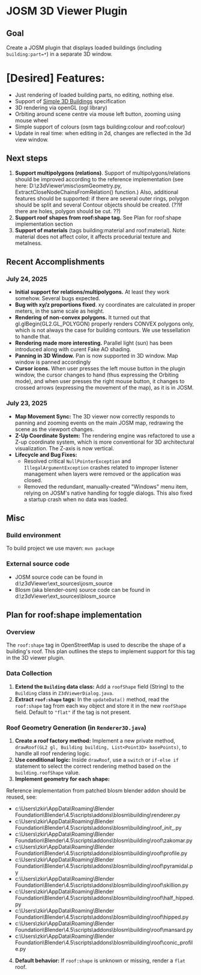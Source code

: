 # JOSM 3D Viewer Plugin

## Goal

Create a JOSM plugin that displays loaded buildings (including `building:part=*`) in a separate 3D window.

# [Desired] Features:
* Just rendering of loaded building parts, no editing, nothing else.
* Support of [Simple 3D Buildings](https://wiki.openstreetmap.org/wiki/Simple_3D_Buildings) specification
* 3D rendering via openGL (ogl library)
* Orbiting around scene centre via mouse left button, zooming using mouse wheel 
* Simple support of colours (osm tags building:colour and roof:colour)
* Update in real time: when editing in 2d, changes are reflected in the 3d view window.



## Next steps
1. **Support multipolygons (relations)**. Support of multipolygons/relations should be improved according to the reference implementation (see  here: D:\z3dViewer\misc\osmGeometry.py, ExtractCloseNodeChainsFromRelation() function.)
Also, additional features should be supported: if there are several outer rings, polygon should be split and several Contour objects should be created.
(??If there are holes, polygon should be cut. ??)
2. **Support roof shapes from roof:shape tag.** See  Plan for roof:shape implementation section   
3. **Support of materials** (tags building:material  and roof:material). Note: material does not affect color, it affects procedurial texture and metalness.


## Recent Accomplishments 

### July 24, 2025
* **Initial support for relations/multipolygons.** At least they work somehow. Several bugs expected.
* **Bug with xy/z proportions fixed**. xy coordinates are calculated in proper meters, in the same scale as height.
* **Rendering of non-convex polygons.**  It turned out that  gl.glBegin(GL2.GL_POLYGON) properly renders CONVEX polygons only, which is not always the case for building contours. We use tessellation to handle that.
* **Rendering made more interesting.**  Parallel light (sun) has been introduced along with curent Fake AO  shading. 
* **Panning in 3D Window.** Pan is now supported in 3D window. Map window is panned accordingly
* **Cursor icons.** When user presses the left mouse button in the plugin window, the cursor changes to hand (thus expressing the Orbiting mode), and when user presses the 
right mouse button, it changes to crossed arrows (expressing the movement of the map), as it is in JOSM.

###  July 23, 2025

*   **Map Movement Sync:** The 3D viewer now correctly responds to panning and zooming events on the main JOSM map, redrawing the scene as the viewport changes.
*   **Z-Up Coordinate System:** The rendering engine was refactored to use a Z-up coordinate system, which is more conventional for 3D architectural visualization. The Z-axis is now vertical.
*   **Lifecycle and Bug Fixes:**
    *   Resolved critical `NullPointerException` and `IllegalArgumentException` crashes related to improper listener management when layers were removed or the application was closed.
    *   Removed the redundant, manually-created "Windows" menu item, relying on JOSM's native handling for toggle dialogs. This also fixed a startup crash when no data was loaded.

 
## Misc 
 ### Build environment
 
 To build project we use maven: `mvn package`
 
 ### External source code

 * JOSM source code can be found in d:\z3dViewer\ext_sources\josm_source
 * Blosm (aka blender-osm) source code can be found in d:\z3dViewer\ext_sources\blosm_source

## Plan for roof:shape implementation

### Overview

The `roof:shape` tag in OpenStreetMap is used to describe the shape of a building's roof. This plan outlines the steps to implement support for this tag in the 3D viewer plugin.


### Data Collection

1.  **Extend the `Building` data class:** Add a `roofShape` field (String) to the `Building` class in `Z3dViewerDialog.java`.
2.  **Extract `roof:shape` tags:** In the `updateData()` method, read the `roof:shape` tag from each `Way` object and store it in the new `roofShape` field. Default to `"flat"` if the tag is not present.

### Roof Geometry Generation (in `Renderer3D.java`)

1.  **Create a roof factory method:** Implement a new private method, `drawRoof(GL2 gl, Building building, List<Point3D> basePoints)`, to handle all roof rendering logic.
2.  **Use conditional logic:** Inside `drawRoof`, use a `switch` or `if-else if` statement to select the correct rendering method based on the `building.roofShape` value.
3.  **Implement geometry for each shape:**

Reference implementation from patched blosm blender addon should be reused, see:

* c:\Users\zkir\AppData\Roaming\Blender Foundation\Blender\4.5\scripts\addons\blosm\building\renderer.py
* c:\Users\zkir\AppData\Roaming\Blender Foundation\Blender\4.5\scripts\addons\blosm\building\roof\__init__.py
* c:\Users\zkir\AppData\Roaming\Blender Foundation\Blender\4.5\scripts\addons\blosm\building\roof\zakomar.py
* c:\Users\zkir\AppData\Roaming\Blender Foundation\Blender\4.5\scripts\addons\blosm\building\roof\profile.py
* c:\Users\zkir\AppData\Roaming\Blender Foundation\Blender\4.5\scripts\addons\blosm\building\roof\pyramidal.py
* c:\Users\zkir\AppData\Roaming\Blender Foundation\Blender\4.5\scripts\addons\blosm\building\roof\skillion.py
* c:\Users\zkir\AppData\Roaming\Blender Foundation\Blender\4.5\scripts\addons\blosm\building\roof\half_hipped.py
* c:\Users\zkir\AppData\Roaming\Blender Foundation\Blender\4.5\scripts\addons\blosm\building\roof\hipped.py
* c:\Users\zkir\AppData\Roaming\Blender Foundation\Blender\4.5\scripts\addons\blosm\building\roof\mansard.py
* c:\Users\zkir\AppData\Roaming\Blender Foundation\Blender\4.5\scripts\addons\blosm\building\roof\conic_profile.py
    
4.  **Default behavior:** If `roof:shape` is unknown or missing, render a `flat` roof.
